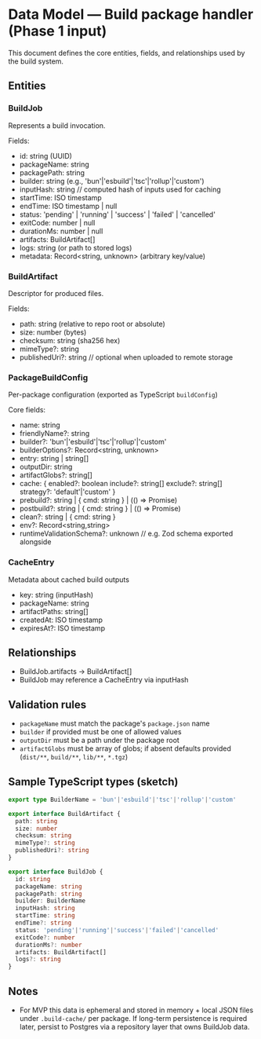 # Data Model — Build package handler (Phase 1 input)

This document defines the core entities, fields, and relationships used by the build system.

## Entities

### BuildJob
Represents a build invocation.

Fields:
- id: string (UUID)
- packageName: string
- packagePath: string
- builder: string (e.g., 'bun'|'esbuild'|'tsc'|'rollup'|'custom')
- inputHash: string  // computed hash of inputs used for caching
- startTime: ISO timestamp
- endTime: ISO timestamp | null
- status: 'pending' | 'running' | 'success' | 'failed' | 'cancelled'
- exitCode: number | null
- durationMs: number | null
- artifacts: BuildArtifact[]
- logs: string (or path to stored logs)
- metadata: Record<string, unknown> (arbitrary key/value)

### BuildArtifact
Descriptor for produced files.

Fields:
- path: string (relative to repo root or absolute)
- size: number (bytes)
- checksum: string (sha256 hex)
- mimeType?: string
- publishedUri?: string // optional when uploaded to remote storage

### PackageBuildConfig
Per-package configuration (exported as TypeScript `buildConfig`)

Core fields:
- name: string
- friendlyName?: string
- builder?: 'bun'|'esbuild'|'tsc'|'rollup'|'custom'
- builderOptions?: Record<string, unknown>
- entry: string | string[]
- outputDir: string
- artifactGlobs?: string[]
- cache: {
  enabled?: boolean
  include?: string[]
  exclude?: string[]
  strategy?: 'default'|'custom'
}
- prebuild?: string | { cmd: string } | (() => Promise<void>)
- postbuild?: string | { cmd: string } | (() => Promise<void>)
- clean?: string | { cmd: string }
- env?: Record<string,string>
- runtimeValidationSchema?: unknown // e.g. Zod schema exported alongside

### CacheEntry
Metadata about cached build outputs

- key: string (inputHash)
- packageName: string
- artifactPaths: string[]
- createdAt: ISO timestamp
- expiresAt?: ISO timestamp

## Relationships

- BuildJob.artifacts -> BuildArtifact[]
- BuildJob may reference a CacheEntry via inputHash

## Validation rules

- `packageName` must match the package's `package.json` name
- `builder` if provided must be one of allowed values
- `outputDir` must be a path under the package root
- `artifactGlobs` must be array of globs; if absent defaults provided (`dist/**`, `build/**`, `lib/**`, `*.tgz`)

## Sample TypeScript types (sketch)

```ts
export type BuilderName = 'bun'|'esbuild'|'tsc'|'rollup'|'custom'

export interface BuildArtifact {
  path: string
  size: number
  checksum: string
  mimeType?: string
  publishedUri?: string
}

export interface BuildJob {
  id: string
  packageName: string
  packagePath: string
  builder: BuilderName
  inputHash: string
  startTime: string
  endTime?: string
  status: 'pending'|'running'|'success'|'failed'|'cancelled'
  exitCode?: number
  durationMs?: number
  artifacts: BuildArtifact[]
  logs?: string
}
```

## Notes
- For MVP this data is ephemeral and stored in memory + local JSON files under `.build-cache/` per package. If long-term persistence is required later, persist to Postgres via a repository layer that owns BuildJob data.

